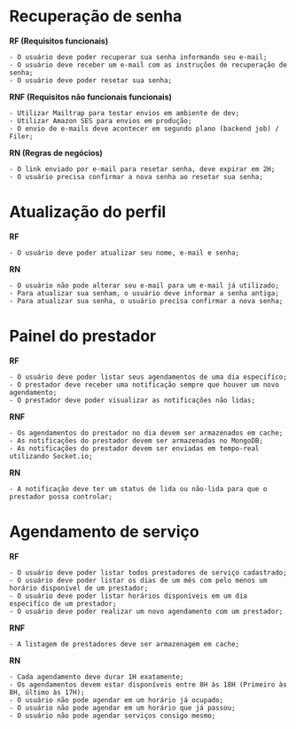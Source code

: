 # Recuperação de senha

**RF (Requisitos funcionais)**

    - O usuário deve poder recuperar sua senha informando seu e-mail;
    - O usuário deve receber um e-mail com as instruções de recuperação de senha;
    - O usuário deve poder resetar sua senha;

**RNF (Requisitos não funcionais funcionais)**

    - Utilizar Mailtrap para testar envios em ambiente de dev;
    - Utilizar Amazon SES para envios em produção;
    - O envio de e-mails deve acontecer em segundo plano (backend job) / Filer;

**RN (Regras de negócios)**

    - O link enviado por e-mail para resetar senha, deve expirar em 2H;
    - O usuário precisa confirmar a nova senha ao resetar sua senha;


# Atualização do perfil

**RF**

    - O usuário deve poder atualizar seu nome, e-mail e senha;

**RN**

    - O usuário não pode alterar seu e-mail para um e-mail já utilizado;
    - Para atualizar sua senham, o usuário deve informar a senha antiga;
    - Para atualizar sua senha, o usuário precisa confirmar a nova senha;

# Painel do prestador

**RF**

    - O usuário deve poder listar seus agendamentos de uma dia especifíco;
    - O prestador deve receber uma notificação sempre que houver um novo agendamento;
    - O prestador deve poder visualizar as notificações não lidas;

**RNF**

    - Os agendamentos do prestador no dia devem ser armazenados em cache;
    - As notificações do prestador devem ser armazenadas no MongoDB;
    - As notificações do prestador devem ser enviadas em tempo-real utilizando Socket.io;

**RN**

    - A notificação deve ter um status de lida ou não-lida para que o prestador possa controlar;

# Agendamento de serviço

**RF**

    - O usuário deve poder listar todos prestadores de serviço cadastrado;
    - O usuário deve poder listar os dias de um mês com pelo menos um horário disponível de um prestador;
    - O usuário deve poder listar horários disponíveis em um dia especifíco de um prestador;
    - O usuário deve poder realizar um novo agendamento com um prestador;

**RNF**

    - A listagem de prestadores deve ser armazenagem em cache;

**RN**

    - Cada agendamento deve durar 1H exatamente;
    - Os agendamentos devem estar disponíveis entre 8H às 18H (Primeiro às 8H, último às 17H);
    - O usuário não pode agendar em um horário já ocupado;
    - O usuário não pode agendar em um horário que já passou;
    - O usuário não pode agendar serviços consigo mesmo;
